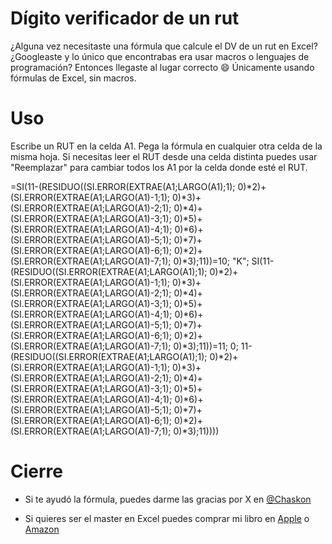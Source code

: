 # Dígito verificador de un rut

¿Alguna vez necesitaste una fórmula que calcule el DV de un rut en Excel? ¿Googleaste y lo único que encontrabas era usar macros o lenguajes de programación? Entonces llegaste al lugar correcto 😄 Únicamente usando fórmulas de Excel, sin macros.

# Uso

Escribe un RUT en la celda A1. Pega la fórmula en cualquier otra celda de la misma hoja. Si necesitas leer el RUT desde una celda distinta puedes usar "Reemplazar" para cambiar todos los A1 por la celda donde esté el RUT.
 
=SI(11-(RESIDUO((SI.ERROR(EXTRAE(A1;LARGO(A1);1); 0)*2)+(SI.ERROR(EXTRAE(A1;LARGO(A1)-1;1); 0)*3)+(SI.ERROR(EXTRAE(A1;LARGO(A1)-2;1); 0)*4)+(SI.ERROR(EXTRAE(A1;LARGO(A1)-3;1); 0)*5)+(SI.ERROR(EXTRAE(A1;LARGO(A1)-4;1); 0)*6)+(SI.ERROR(EXTRAE(A1;LARGO(A1)-5;1); 0)*7)+(SI.ERROR(EXTRAE(A1;LARGO(A1)-6;1); 0)*2)+(SI.ERROR(EXTRAE(A1;LARGO(A1)-7;1); 0)*3);11))=10; "K"; SI(11-(RESIDUO((SI.ERROR(EXTRAE(A1;LARGO(A1);1); 0)*2)+(SI.ERROR(EXTRAE(A1;LARGO(A1)-1;1); 0)*3)+(SI.ERROR(EXTRAE(A1;LARGO(A1)-2;1); 0)*4)+(SI.ERROR(EXTRAE(A1;LARGO(A1)-3;1); 0)*5)+(SI.ERROR(EXTRAE(A1;LARGO(A1)-4;1); 0)*6)+(SI.ERROR(EXTRAE(A1;LARGO(A1)-5;1); 0)*7)+(SI.ERROR(EXTRAE(A1;LARGO(A1)-6;1); 0)*2)+(SI.ERROR(EXTRAE(A1;LARGO(A1)-7;1); 0)*3);11))=11; 0; 11-(RESIDUO((SI.ERROR(EXTRAE(A1;LARGO(A1);1); 0)*2)+(SI.ERROR(EXTRAE(A1;LARGO(A1)-1;1); 0)*3)+(SI.ERROR(EXTRAE(A1;LARGO(A1)-2;1); 0)*4)+(SI.ERROR(EXTRAE(A1;LARGO(A1)-3;1); 0)*5)+(SI.ERROR(EXTRAE(A1;LARGO(A1)-4;1); 0)*6)+(SI.ERROR(EXTRAE(A1;LARGO(A1)-5;1); 0)*7)+(SI.ERROR(EXTRAE(A1;LARGO(A1)-6;1); 0)*2)+(SI.ERROR(EXTRAE(A1;LARGO(A1)-7;1); 0)*3);11))))

# Cierre

- Si te ayudó la fórmula, puedes darme las gracias por X en [@Chaskon](https://x.com/Chaskon)
  
- Si quieres ser el master en Excel puedes comprar mi libro en [Apple](https://books.apple.com/cl/book/excel-avanzado-2024/id6450328094) o [Amazon](https://a.co/d/5spQTNj)
